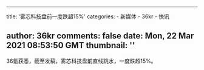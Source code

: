 
---
title: '雾芯科技盘前一度跌超15%'
categories: 
    - 新媒体
    - 36kr
    - 快讯

author: 36kr
comments: false
date: Mon, 22 Mar 2021 08:53:50 GMT
thumbnail: ''
---

<div>   
36氪获悉，截至发稿，雾芯科技盘前直线跳水，一度跌超15%。  
</div>
            